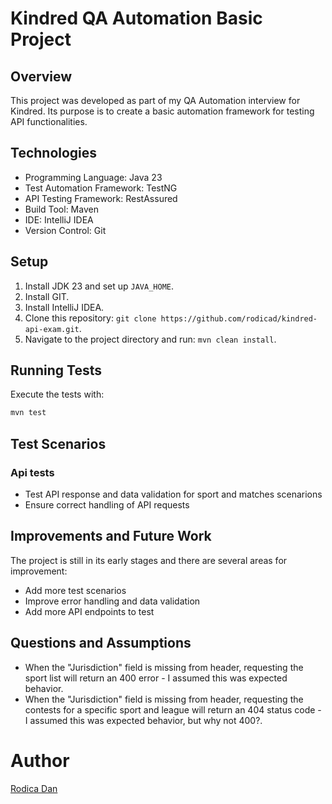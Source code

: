 # Kindred QA Automation Basic Project

## Overview

This project was developed as part of my QA Automation interview for Kindred.
Its purpose is to create a basic automation framework for testing API functionalities.

## Technologies

- Programming Language: Java 23
- Test Automation Framework: TestNG
- API Testing Framework: RestAssured
- Build Tool: Maven
- IDE: IntelliJ IDEA
- Version Control: Git

## Setup

1. Install JDK 23 and set up `JAVA_HOME`.
2. Install GIT.
3. Install IntelliJ IDEA.
4. Clone this repository: `git clone https://github.com/rodicad/kindred-api-exam.git`.
5. Navigate to the project directory and run: `mvn clean install`.

## Running Tests

Execute the tests with:

```bash
mvn test
```

## Test Scenarios
### Api tests
- Test API response and data validation for sport and matches scenarions
- Ensure correct handling of API requests

## Improvements and Future Work
The project is still in its early stages and there are several areas for improvement:
- Add more test scenarios
- Improve error handling and data validation
- Add more API endpoints to test

## Questions and Assumptions
- When the "Jurisdiction" field is missing from header, requesting the sport list will return an 400 error - I assumed this was expected behavior.
- When the "Jurisdiction" field is missing from header, requesting the contests for a specific sport and league will return an 404 status code - I assumed this was expected behavior, but why not 400?.

# Author
[Rodica Dan](https://github.com/rodicad)

